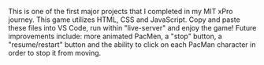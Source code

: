 This is one of the first major projects that I completed in my MIT xPro journey.  This game utilizes HTML, CSS and JavaScript.  Copy and paste these files into VS Code, run within "live-server" and enjoy the game!  Future improvements include: more animated PacMen, a "stop" button, a "resume/restart" button and the ability to click on each PacMan character in order to stop it from moving.
